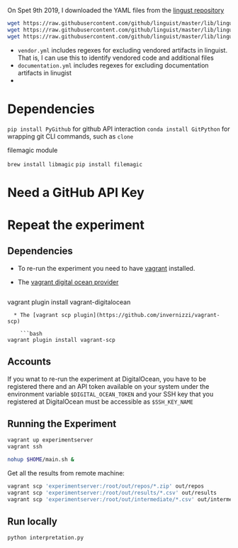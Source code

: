 On Spet 9th 2019, I downloaded the YAML files from the [lingust repository](https://github.com/github/linguist)

```bash
wget https://raw.githubusercontent.com/github/linguist/master/lib/linguist/languages.yml
wget https://raw.githubusercontent.com/github/linguist/master/lib/linguist/vendor.yml
wget https://raw.githubusercontent.com/github/linguist/master/lib/linguist/documentation.yml
```

  * `vendor.yml` includes regexes for excluding vendored artifacts in linguist. That is, I can use this to identify vendored code and additional files
  * `documentation.yml` includes regexes for excluding documentation artifacts in linugist
  *


# Dependencies

`pip install PyGithub` for github API interaction
`conda install GitPython` for wrapping git CLI commands, such as `clone`

filemagic module

`brew install libmagic`
`pip install filemagic`

# Need a GitHub API Key


# Repeat the experiment

## Dependencies

  * To re-run the experiment you need to have [vagrant](https://www.vagrantup.com/downloads.html) installed.
  * The [vagrant digital ocean provider](https://github.com/devopsgroup-io/vagrant-digitalocean)

    ```bash
vagrant plugin install vagrant-digitalocean
```
  * The [vagrant scp plugin](https://github.com/invernizzi/vagrant-scp)

    ```bash
vagrant plugin install vagrant-scp
```

## Accounts

If you wnat to re-run the experiment at DigitalOcean, you have to be registered there and an API token available on your system under the environment variable `$DIGITAL_OCEAN_TOKEN` and your SSH key that you registered at DigitalOcean must be accessible as `$SSH_KEY_NAME`

## Running the Experiment

```bash
vagrant up experimentserver
vagrant ssh
```

```bash
nohup $HOME/main.sh &
```

Get all the results from remote machine:

```bash
vagrant scp 'experimentserver:/root/out/repos/*.zip' out/repos
vagrant scp 'experimentserver:/root/out/results/*.csv' out/results
vagrant scp 'experimentserver:/root/out/intermediate/*.csv' out/intermediate
```


## Run locally

```bash
python interpretation.py
```